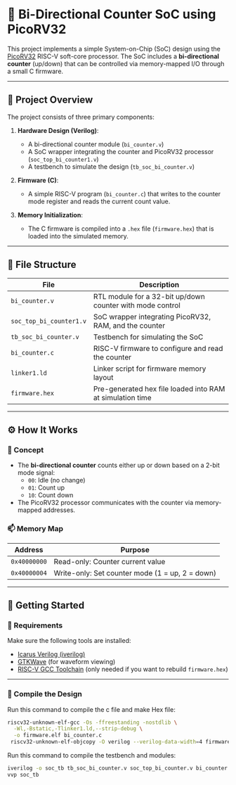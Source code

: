 # 🔁 Bi-Directional Counter SoC using PicoRV32

This project implements a simple System-on-Chip (SoC) design using the [PicoRV32](https://github.com/cliffordwolf/picorv32) RISC-V soft-core processor. The SoC includes a **bi-directional counter** (up/down) that can be controlled via memory-mapped I/O through a small C firmware.
 
---

## 📌 Project Overview

The project consists of three primary components:

1. **Hardware Design (Verilog)**:
   - A bi-directional counter module (`bi_counter.v`)
   - A SoC wrapper integrating the counter and PicoRV32 processor (`soc_top_bi_counter1.v`)
   - A testbench to simulate the design (`tb_soc_bi_counter.v`)

2. **Firmware (C)**:
   - A simple RISC-V program (`bi_counter.c`) that writes to the counter mode register and reads the current count value.

3. **Memory Initialization**:
   - The C firmware is compiled into a `.hex` file (`firmware.hex`) that is loaded into the simulated memory.

---

## 📂 File Structure

| File | Description |
|------|-------------|
| `bi_counter.v` | RTL module for a 32-bit up/down counter with mode control |
| `soc_top_bi_counter1.v` | SoC wrapper integrating PicoRV32, RAM, and the counter |
| `tb_soc_bi_counter.v` | Testbench for simulating the SoC |
| `bi_counter.c` | RISC-V firmware to configure and read the counter |
| `linker1.ld` | Linker script for firmware memory layout |
| `firmware.hex` | Pre-generated hex file loaded into RAM at simulation time |

---

## ⚙️ How It Works

### 🧠 Concept

- The **bi-directional counter** counts either up or down based on a 2-bit mode signal:
  - `00`: Idle (no change)
  - `01`: Count up
  - `10`: Count down
- The PicoRV32 processor communicates with the counter via memory-mapped addresses.

### 📫 Memory Map

| Address | Purpose |
|---------|---------|
| `0x40000000` | Read-only: Counter current value |
| `0x40000004` | Write-only: Set counter mode (1 = up, 2 = down) |

---

## 🚀 Getting Started

### 🧰 Requirements

Make sure the following tools are installed:

- [Icarus Verilog (iverilog)](http://iverilog.icarus.com/)
- [GTKWave](http://gtkwave.sourceforge.net/) (for waveform viewing)
- [RISC-V GCC Toolchain](https://github.com/riscv-collab/riscv-gnu-toolchain) (only needed if you want to rebuild `firmware.hex`)

---

### 🔧 Compile the Design

Run this command to compile the c file and make Hex file:

```bash
riscv32-unknown-elf-gcc -Os -ffreestanding -nostdlib \
  -Wl,-Bstatic,-Tlinker1.ld,--strip-debug \
  -o firmware.elf bi_counter.c
 riscv32-unknown-elf-objcopy -O verilog --verilog-data-width=4 firmware.elf firmware.hex

```

Run this command to compile the testbench and modules:

```bash
iverilog -o soc_tb tb_soc_bi_counter.v soc_top_bi_counter.v bi_counter.v
vvp soc_tb
```
